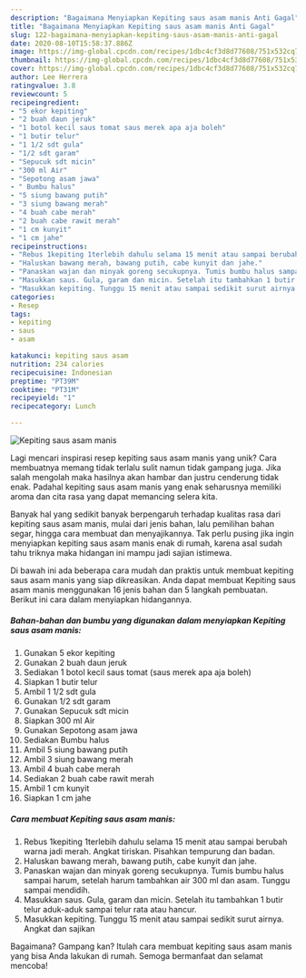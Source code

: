 ```yaml
---
description: "Bagaimana Menyiapkan Kepiting saus asam manis Anti Gagal"
title: "Bagaimana Menyiapkan Kepiting saus asam manis Anti Gagal"
slug: 122-bagaimana-menyiapkan-kepiting-saus-asam-manis-anti-gagal
date: 2020-08-10T15:58:37.886Z
image: https://img-global.cpcdn.com/recipes/1dbc4cf3d8d77608/751x532cq70/kepiting-saus-asam-manis-foto-resep-utama.jpg
thumbnail: https://img-global.cpcdn.com/recipes/1dbc4cf3d8d77608/751x532cq70/kepiting-saus-asam-manis-foto-resep-utama.jpg
cover: https://img-global.cpcdn.com/recipes/1dbc4cf3d8d77608/751x532cq70/kepiting-saus-asam-manis-foto-resep-utama.jpg
author: Lee Herrera
ratingvalue: 3.8
reviewcount: 5
recipeingredient:
- "5 ekor kepiting"
- "2 buah daun jeruk"
- "1 botol kecil saus tomat saus merek apa aja boleh"
- "1 butir telur"
- "1 1/2 sdt gula"
- "1/2 sdt garam"
- "Sepucuk sdt micin"
- "300 ml Air"
- "Sepotong asam jawa"
- " Bumbu halus"
- "5 siung bawang putih"
- "3 siung bawang merah"
- "4 buah cabe merah"
- "2 buah cabe rawit merah"
- "1 cm kunyit"
- "1 cm jahe"
recipeinstructions:
- "Rebus 1kepiting 1terlebih dahulu selama 15 menit atau sampai berubah warna jadi merah. Angkat tiriskan. Pisahkan tempurung dan badan."
- "Haluskan bawang merah, bawang putih, cabe kunyit dan jahe."
- "Panaskan wajan dan minyak goreng secukupnya. Tumis bumbu halus sampai harum, setelah harum tambahkan air 300 ml dan asam. Tunggu sampai mendidih."
- "Masukkan saus. Gula, garam dan micin. Setelah itu tambahkan 1 butir telur aduk-aduk sampai telur rata atau hancur."
- "Masukkan kepiting. Tunggu 15 menit atau sampai sedikit surut airnya. Angkat dan sajikan"
categories:
- Resep
tags:
- kepiting
- saus
- asam

katakunci: kepiting saus asam 
nutrition: 234 calories
recipecuisine: Indonesian
preptime: "PT39M"
cooktime: "PT31M"
recipeyield: "1"
recipecategory: Lunch

---
```



![Kepiting saus asam manis](https://img-global.cpcdn.com/recipes/1dbc4cf3d8d77608/751x532cq70/kepiting-saus-asam-manis-foto-resep-utama.jpg)

Lagi mencari inspirasi resep kepiting saus asam manis yang unik? Cara membuatnya memang tidak terlalu sulit namun tidak gampang juga. Jika salah mengolah maka hasilnya akan hambar dan justru cenderung tidak enak. Padahal kepiting saus asam manis yang enak seharusnya memiliki aroma dan cita rasa yang dapat memancing selera kita.

Banyak hal yang sedikit banyak berpengaruh terhadap kualitas rasa dari kepiting saus asam manis, mulai dari jenis bahan, lalu pemilihan bahan segar, hingga cara membuat dan menyajikannya. Tak perlu pusing jika ingin menyiapkan kepiting saus asam manis enak di rumah, karena asal sudah tahu triknya maka hidangan ini mampu jadi sajian istimewa.




Di bawah ini ada beberapa cara mudah dan praktis untuk membuat kepiting saus asam manis yang siap dikreasikan. Anda dapat membuat Kepiting saus asam manis menggunakan 16 jenis bahan dan 5 langkah pembuatan. Berikut ini cara dalam menyiapkan hidangannya.

<!--inarticleads1-->

##### Bahan-bahan dan bumbu yang digunakan dalam menyiapkan Kepiting saus asam manis:

1. Gunakan 5 ekor kepiting
1. Gunakan 2 buah daun jeruk
1. Sediakan 1 botol kecil saus tomat (saus merek apa aja boleh)
1. Siapkan 1 butir telur
1. Ambil 1 1/2 sdt gula
1. Gunakan 1/2 sdt garam
1. Gunakan Sepucuk sdt micin
1. Siapkan 300 ml Air
1. Gunakan Sepotong asam jawa
1. Sediakan  Bumbu halus
1. Ambil 5 siung bawang putih
1. Ambil 3 siung bawang merah
1. Ambil 4 buah cabe merah
1. Sediakan 2 buah cabe rawit merah
1. Ambil 1 cm kunyit
1. Siapkan 1 cm jahe




<!--inarticleads2-->

##### Cara membuat Kepiting saus asam manis:

1. Rebus 1kepiting 1terlebih dahulu selama 15 menit atau sampai berubah warna jadi merah. Angkat tiriskan. Pisahkan tempurung dan badan.
1. Haluskan bawang merah, bawang putih, cabe kunyit dan jahe.
1. Panaskan wajan dan minyak goreng secukupnya. Tumis bumbu halus sampai harum, setelah harum tambahkan air 300 ml dan asam. Tunggu sampai mendidih.
1. Masukkan saus. Gula, garam dan micin. Setelah itu tambahkan 1 butir telur aduk-aduk sampai telur rata atau hancur.
1. Masukkan kepiting. Tunggu 15 menit atau sampai sedikit surut airnya. Angkat dan sajikan




Bagaimana? Gampang kan? Itulah cara membuat kepiting saus asam manis yang bisa Anda lakukan di rumah. Semoga bermanfaat dan selamat mencoba!
